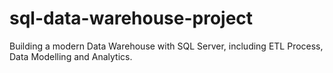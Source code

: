 # sql-data-warehouse-project
Building a modern Data Warehouse with SQL Server, including ETL Process, Data Modelling and Analytics.
